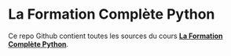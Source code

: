 # La Formation Complète Python
Ce repo Github contient toutes les sources du cours [**La Formation Complète Python**](https://www.docstring.fr/formations/la-formation-complete-python/).
